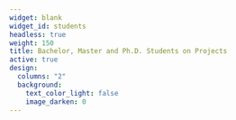 ```yaml
---
widget: blank
widget_id: students
headless: true
weight: 150
title: Bachelor, Master and Ph.D. Students on Projects
active: true
design:
  columns: "2"
  background:
    text_color_light: false
    image_darken: 0
---
```

<!--
* *Leonardo Piano,* M.Sc. Student @ University of Cagliari, under the supervision of Prof. Salvatore Carta

  * Lung Segmentation for **[*CV&DL for COVID* project](https://www.silviobarra.com/project/cv-dl-for-covid-research-project/)**
* *Nicola Sansoni*, B.Sc. Student @ University of Cagliari, under the supervision of Prof. Salvatore Carta

  * Tool for Scenes Labelling for ***[SAFESPOTTER project](https://www.silviobarra.com/project/safespotter-ai-e-smart-cities-per-il-comune-di-monserrato/)***
* *Andrea Atzori*, M.Sc. Student @ University of Cagliari, under the supervision of Prof. Salvatore Carta

  * Anomalies Detection and related algorithm for ***[SAFESPOTTER project](https://www.silviobarra.com/project/safespotter-ai-e-smart-cities-per-il-comune-di-monserrato/)***
* *Marco Grazioso*, Ph.D. Student @ University of Naples "Federico II", under the supervision of Prof. Francesco Cutugno

  * Multimodal Interaction activites for NLP4VQA project
* *Sondos Mohamed*, Ph.D. Student @ University of Cagliari, under the supervision of Prof. Salvatore Carta

  * Starting Activities on Computer Vision
* *Mattia Carta*, B.Sc. Student @ University of Cagliari, under the supervision of Prof. Salvatore Carta

  * Starting Activities on analysis of colon images for Brotzu Project
* *Luigi Podda*, B.Sc. Student @ University of Cagliari, under the supervision of Prof. Salvatore Carta

  * Speed Detection for ***[SAFESPOTTER project](https://www.silviobarra.com/project/safespotter-ai-e-smart-cities-per-il-comune-di-monserrato/)***
* *Andrea Deidda*, B.Sc. Student @ University of Cagliari, under the supervision of Prof. Salvatore Carta

  * Starting activities on medical records analysis for **[*CV&DL for COVID* project](https://www.silviobarra.com/project/cv-dl-for-covid-research-project/)**
  * 15/03/2021: Changed activities. Now on **[R&D in colon-rectal cancer diagnosis project](https://www.silviobarra.com/project/r-d-in-colon-rectal-cancer-diagnosis/)
* *Alberto Musa,* M.Sc. Student @ University of Cagliari, under the supervision of Prof. Salvatore Carta

  * IoT Systems for noises and fine dust detection in construction sites.
* *Omar Filali*, B.Sc. Student @ University of Cagliari, under the supervision of Prof. Salvatore Carta 

  * Waiting...
-->
